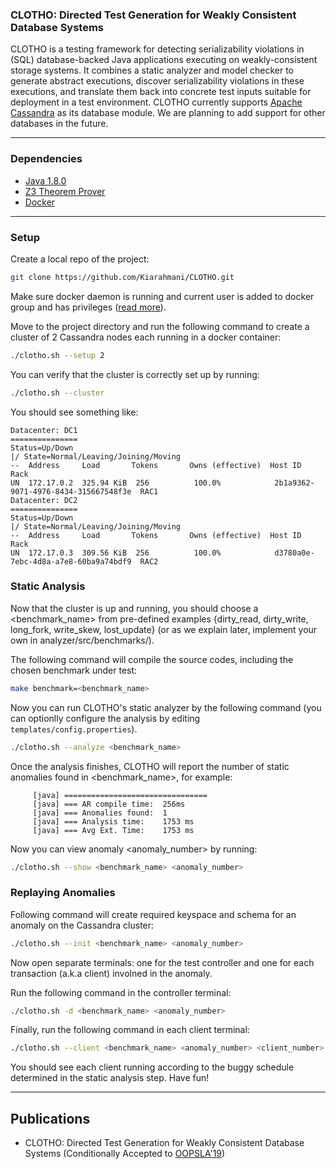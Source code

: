 ### CLOTHO:  Directed Test Generation for Weakly Consistent Database Systems
CLOTHO is a testing framework for detecting serializability
violations in (SQL) database-backed Java applications executing on weakly-consistent storage systems. It 
combines a static analyzer and model checker to generate abstract executions, discover 
serializability violations in these executions, and translate them back into concrete test inputs suitable 
for deployment in a test environment.
CLOTHO currently supports [Apache Cassandra](http://cassandra.apache.org/) as
its database module. We are planning to add support for other databases in the
future. 

---

### Dependencies 
- [Java 1.8.0](https://java.com/en/download/help/index_installing.xml)
- [Z3 Theorem Prover](https://github.com/Z3Prover/z3)
- [Docker](https://www.docker.com/)


 
---

### Setup
Create a local repo of the project:
``` sh
git clone https://github.com/Kiarahmani/CLOTHO.git
```
Make sure docker daemon is running and current user is added to docker group and has privileges ([read more](https://docs.docker.com/install/linux/linux-postinstall/)). 

Move to the project directory and run the following command to create a cluster
of 2 Cassandra nodes each running in a docker container: 
``` sh
./clotho.sh --setup 2
```
You can verify that the cluster is correctly set up by running: 
```sh 
./clotho.sh --cluster
```
You should see something like: 
```
Datacenter: DC1
===============
Status=Up/Down
|/ State=Normal/Leaving/Joining/Moving
--  Address     Load       Tokens       Owns (effective)  Host ID                               Rack
UN  172.17.0.2  325.94 KiB  256          100.0%            2b1a9362-9071-4976-8434-315667548f3e  RAC1
Datacenter: DC2
===============
Status=Up/Down
|/ State=Normal/Leaving/Joining/Moving
--  Address     Load       Tokens       Owns (effective)  Host ID                               Rack
UN  172.17.0.3  309.56 KiB  256          100.0%            d3780a0e-7ebc-4d8a-a7e8-60ba9a74bdf9  RAC2
```




### Static Analysis 
Now that the cluster is up and running, you should choose a <benchmark_name> from pre-defined examples {dirty_read, dirty_write, long_fork, write_skew, lost_update} (or as we explain later, implement your own in analyzer/src/benchmarks/).

The following command will compile the source codes, including the chosen benchmark under test:
``` sh
make benchmark=<benchmark_name>
```
Now you can run CLOTHO's static analyzer by the following command (you can optionlly configure the analysis by editing `templates/config.properties`).
``` sh
./clotho.sh --analyze <benchmark_name>
```
Once the analysis finishes, CLOTHO will report the number of static anomalies found in <benchmark_name>, for example:
```
     [java] ================================
     [java] === AR compile time:  256ms
     [java] === Anomalies found:  1
     [java] === Analysis time:	  1753 ms
     [java] === Avg Ext. Time:	  1753 ms
```

Now you can view anomaly <anomaly_number> by running: 
```sh
./clotho.sh --show <benchmark_name> <anomaly_number>
```


### Replaying Anomalies
Following command will create required keyspace and schema for an anomaly on the Cassandra cluster:
```sh
./clotho.sh --init <benchmark_name> <anomaly_number>
```
Now open separate terminals: one for the test controller and one for each transaction (a.k.a client) involned in the anomaly.

Run  the following command in the controller terminal:
```sh
./clotho.sh -d <benchmark_name> <anomaly_number>
```

Finally, run the following command in each client terminal:
```sh
./clotho.sh --client <benchmark_name> <anomaly_number> <client_number>
```
You should see each client running according to the buggy schedule determined in the static analysis step. 
Have fun!




---
## Publications
- CLOTHO: Directed Test Generation for Weakly Consistent Database Systems (Conditionally Accepted to [OOPSLA'19](https://conf.researchr.org/track/splash-2019/splash-2019-oopsla#event-overview))


